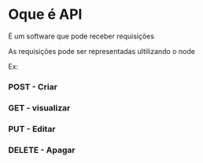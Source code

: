 # Oque é API

É um software que pode receber requisições 

As requisições pode ser representadas ultilizando o node 

Ex:

### POST - Criar

### GET - visualizar 

### PUT - Editar 

### DELETE - Apagar
